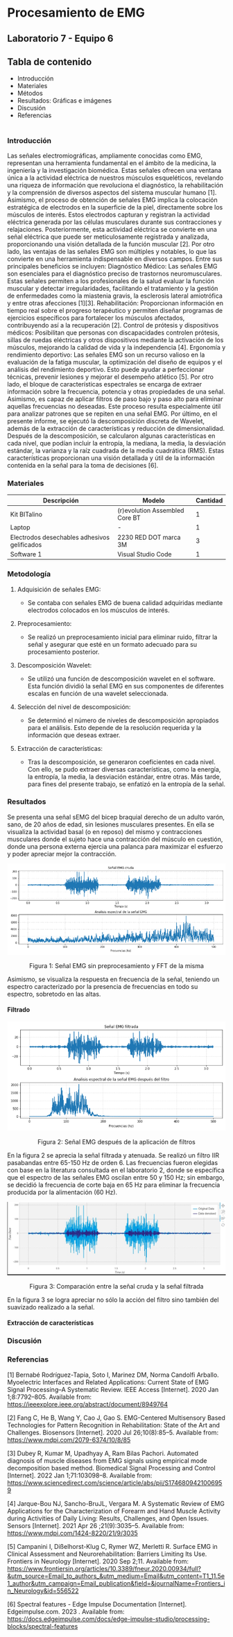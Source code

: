 # Procesamiento de EMG

## Laboratorio 7 - Equipo 6

## Tabla de contenido

- Introducción
- Materiales
- Métodos
- Resultados: Gráficas e imágenes   
- Discusión
- Referencias

#

### Introducción

Las señales electromiográficas, ampliamente conocidas como EMG, representan una herramienta fundamental en el ámbito de la medicina, la ingeniería y la investigación biomédica. Estas señales ofrecen una ventana única a la actividad eléctrica de nuestros músculos esqueléticos, revelando una riqueza de información que revoluciona el diagnóstico, la rehabilitación y la comprensión de diversos aspectos del sistema muscular humano [1]. Asimismo, el proceso de obtención de señales EMG implica la colocación estratégica de electrodos en la superficie de la piel, directamente sobre los músculos de interés. Estos electrodos capturan y registran la actividad eléctrica generada por las células musculares durante sus contracciones y relajaciones. Posteriormente, esta actividad eléctrica se convierte en una señal eléctrica que puede ser meticulosamente registrada y analizada, proporcionando una visión detallada de la función muscular [2]. Por otro lado, las ventajas de las señales EMG son múltiples y notables, lo que las convierte en una herramienta indispensable en diversos campos. Entre sus principales beneficios se incluyen:
Diagnóstico Médico: Las señales EMG son esenciales para el diagnóstico preciso de trastornos neuromusculares. Estas señales permiten a los profesionales de la salud evaluar la función muscular y detectar irregularidades, facilitando el tratamiento y la gestión de enfermedades como la miastenia gravis, la esclerosis lateral amiotrófica y entre otras afecciones [1][3].
Rehabilitación: Proporcionan información en tiempo real sobre el progreso terapéutico y permiten diseñar programas de ejercicios específicos para fortalecer los músculos afectados, contribuyendo así a la recuperación [2].
Control de prótesis y dispositivos médicos: Posibilitan que personas con discapacidades controlen prótesis, sillas de ruedas eléctricas y otros dispositivos mediante la activación de los músculos, mejorando la calidad de vida y la independencia [4].
Ergonomía y rendimiento deportivo: Las señales EMG son un recurso valioso en la evaluación de la fatiga muscular, la optimización del diseño de equipos y el análisis del rendimiento deportivo. Esto puede ayudar a perfeccionar técnicas, prevenir lesiones y mejorar el desempeño atlético [5].
Por otro lado, el bloque de características espectrales se encarga de extraer información sobre la frecuencia, potencia y otras propiedades de una señal. Asimismo, es capaz de aplicar filtros de paso bajo y paso alto para eliminar aquellas frecuencias no deseadas. Este proceso resulta especialmente útil para analizar patrones que se repiten en una señal EMG. Por último, en el presente informe, se ejecutó la descomposición discreta de Wavelet, además de la extracción de características y reducción de dimensionalidad. Después de la descomposición, se calcularon algunas características en cada nivel, que podían incluir la entropía, la mediana, la media, la desviación estándar, la varianza y la raíz cuadrada de la media cuadrática (RMS). Estas características proporcionan una visión detallada y útil de la información contenida en la señal para la toma de decisiones [6]. 

### Materiales

| Descripción | Modelo | Cantidad |
|---|---|---|
| Kit BITalino | (r)evolution Assembled Core BT | 1|
| Laptop | - | 1 | 
| Electrodos desechables adhesivos gelificados | 2230 RED DOT marca 3M | 3 | 
| Software 1 | Visual Studio Code | 1 |

### Metodología

1. Adquisición de señales EMG:
   - Se contaba con señales EMG de buena calidad adquiridas mediante electrodos colocados en los músculos de interés.

2. Preprocesamiento:
   - Se realizó un preprocesamiento inicial para eliminar ruido, filtrar la señal y asegurar que esté en un formato adecuado para su procesamiento posterior.

3. Descomposición Wavelet:
   - Se utilizó una función de descomposición wavelet en el software. Esta función dividió la señal EMG en sus componentes de diferentes escalas en función de una wavelet seleccionada.

4. Selección del nivel de descomposición:
   - Se determinó el número de niveles de descomposición apropiados para el análisis. Esto depende de la resolución requerida y la información que deseas extraer.

5. Extracción de características:
   - Tras la descomposición, se generaron coeficientes en cada nivel. Con ello, se pudo extraer diversas características, como la energía, la entropía, la media, la desviación estándar, entre otras. Más tarde, para fines del presente trabajo, se enfatizó en la entropía de la señal.

### Resultados

Se presenta una señal sEMG del bicep braquial derecho de un adulto varón, sano, de 20 años de edad, sin lesiones musculares presentes. En ella se visualiza la actividad basal (o en reposo) del mismo y contracciones musculares donde el sujeto hace una contracción del músculo en cuestión, donde una persona externa ejercia una palanca para maximizar el esfuerzo y poder apreciar mejor la contracción.

![](img/EMGyFFT_crudo.png)

<p align="center">
 Figura 1: Señal EMG sin preprocesamiento y FFT de la misma
</p> 

Asimismo, se visualiza la respuesta en frecuencia de la señal, teniendo un espectro caracterizado por la presencia de frecuencias en todo su espectro, sobretodo en las altas. 

#### Filtrado

![](img/EMGyFFT_filtrada.png)

<p align="center">
 Figura 2: Señal EMG después de la aplicación de filtros
</p>

En la figura 2 se aprecia la señal filtrada y atenuada. Se realizó un filtro IIR pasabandas entre 65-150 Hz de orden 6. Las frecuencias fueron elegidas con base en la literatura consultada en el laboratorio 2, donde se específica que el espectro de las señales EMG oscilan entre 50 y 150 Hz; sin embargo, se decidió la frecuencia de corte baja en 65 Hz para eliminar la frecuencia producida por la alimentación (60 Hz). 

![](img/Comparison_crudoVfiltro.jpg)

<p align="center">
 Figura 3: Comparación entre la señal cruda y la señal filtrada
</p>

En la figura 3 se logra apreciar no sólo la acción del filtro sino también del suavizado realizado a la señal.

#### Extracción de características


### Discusión 


### Referencias

[1] Bernabé Rodríguez-Tapia, Soto I, Marinez DM, Norma Candolfi Arballo. Myoelectric Interfaces and Related Applications: Current State of EMG Signal Processing–A Systematic Review. IEEE Access [Internet]. 2020 Jan 1;8:7792–805. Available from: https://ieeexplore.ieee.org/abstract/document/8949764
	
[2] Fang C, He B, Wang Y, Cao J, Gao S. EMG-Centered Multisensory Based Technologies for Pattern Recognition in Rehabilitation: State of the Art and Challenges. Biosensors [Internet]. 2020 Jul 26;10(8):85–5. Available from: https://www.mdpi.com/2079-6374/10/8/85

[3] Dubey R, Kumar M, Upadhyay A, Ram Bilas Pachori. Automated diagnosis of muscle diseases from EMG signals using empirical mode decomposition based method. Biomedical Signal Processing and Control [Internet]. 2022 Jan 1;71:103098–8. Available from: https://www.sciencedirect.com/science/article/abs/pii/S1746809421006959

‌[4] Jarque-Bou NJ, Sancho-BruJL, Vergara M. A Systematic Review of EMG Applications for the Characterization of Forearm and Hand Muscle Activity during Activities of Daily Living: Results, Challenges, and Open Issues. Sensors [Internet]. 2021 Apr 26 ;21(9):3035–5. Available from: https://www.mdpi.com/1424-8220/21/9/3035
‌

[5] Campanini I, Dißelhorst-Klug C, Rymer WZ, Merletti R. Surface EMG in Clinical Assessment and Neurorehabilitation: Barriers Limiting Its Use. Frontiers in Neurology [Internet]. 2020 Sep 2;11. Available from: https://www.frontiersin.org/articles/10.3389/fneur.2020.00934/full?&utm_source=Email_to_authors_&utm_medium=Email&utm_content=T1_11.5e1_author&utm_campaign=Email_publication&field=&journalName=Frontiers_in_Neurology&id=556522

[6] Spectral features - Edge Impulse Documentation [Internet]. Edgeimpulse.com. 2023 . Available from: https://docs.edgeimpulse.com/docs/edge-impulse-studio/processing-blocks/spectral-features
